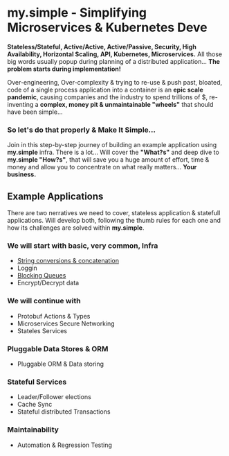 # my.simple - Simplifying Microservices & Kubernetes Deve
**Stateless/Stateful, Active/Active, Active/Passive, Security, High Availability, Horizontal Scaling, API, Kubernetes, Microservices.** All those big words usually popup during planning of a distributed application... 
**The problem starts during implementation!** 

Over-engineering, Over-complexity & trying to re-use & push past, bloated, code of a single process application into a container is an **epic scale pandemic**, 
causing companies and the industry to spend trillions of $, re-inventing a **complex, money pit & unmaintainable "wheels"** that should have been simple...

### So let's do that properly & Make It Simple... ### 
Join in this step-by-step journey of building an example application using **my.simple** infra. There is a lot... Will cover the **"What?s"** and deep dive to **my.simple "How?s"**, that will save you a huge amount of effort, time & money and allow you to concentrate on what really matters... **Your business.**  

## Example Applications ##
There are two nerratives we need to cover, stateless application & statefull applications. 
Will develop both, following the thumb rules for each one and how its challenges are solved within **my.simple**. 

### We will start with basic, very common, Infra
* [String conversions & concatenation](https://github.com/saichler/my.simple/tree/main/go/utils/strng)
* Loggin
* [Blocking Queues](https://github.com/saichler/my.simple/tree/main/go/utils/queues)
* Encrypt/Decrypt data

### We will continue with
* Protobuf Actions & Types
* Microservices Secure Networking
* Stateles Services

### Pluggable Data Stores & ORM
* Pluggable ORM & Data storing

### Stateful Services
* Leader/Follower elections
* Cache Sync
* Stateful distributed Transactions

### Maintainability
* Automation & Regression Testing
